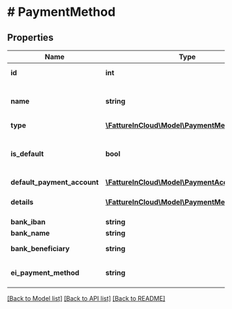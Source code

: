 # # PaymentMethod

## Properties

Name | Type | Description | Notes
------------ | ------------- | ------------- | -------------
**id** | **int** | Unique identifier | [optional]
**name** | **string** | Name of the payment method | [optional]
**type** | [**\FattureInCloud\Model\PaymentMethodType**](PaymentMethodType.md) |  | [optional]
**is_default** | **bool** | Determines if this is the default payment method. | [optional]
**default_payment_account** | [**\FattureInCloud\Model\PaymentAccount**](PaymentAccount.md) |  | [optional]
**details** | [**\FattureInCloud\Model\PaymentMethodDetails[]**](PaymentMethodDetails.md) | Method details rows | [optional]
**bank_iban** | **string** | Bank iban | [optional]
**bank_name** | **string** | Bank name | [optional]
**bank_beneficiary** | **string** | Bank beneficiary | [optional]
**ei_payment_method** | **string** | EInvoice payment method | [optional]

[[Back to Model list]](../../README.md#models) [[Back to API list]](../../README.md#endpoints) [[Back to README]](../../README.md)
